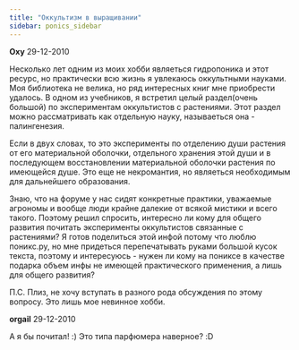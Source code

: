 ```yaml
---
title: "Оккультизм в выращивании"
sidebar: ponics_sidebar
---
```


**Oxy** 29-12-2010

Несколько лет одним из моих хобби являеться гидропоника и этот ресурс, но практически всю жизнь я увлекаюсь оккультными науками. Моя библиотека не велика, но ряд интересных книг мне приобрести удалось. В одном из учебников, я встретил целый раздел(очень большой) по экспериментам оккультистов с растениями. Этот раздел можно рассматривать как отдельную науку, называеться она - палингенезия. 

Если в двух словах, то это эксперименты по отделению души растения от его материальной оболочки, отдельного хранения этой души и в последующем восстановлении материальной оболочки растения по имеющейся душе. Это еще не некромантия, но являеться необходимым для дальнейшего образования. 

Знаю, что на форуме у нас сидят конкретные практики, уважаемые агрономы и вообще люди крайне далекие от всякой мистики и всего такого. Поэтому решил спросить, интересно ли кому для общего развития почитать эксперименты оккультистов связанные с растениями? Я готов поделиться этой инфой потому что люблю поникс.ру, но мне придеться перепечатывать руками большой кусок текста, поэтому и интересуюсь - нужен ли кому на пониксе в качестве подарка объем инфы не имеющей практического применения, а лишь для общего развития? 

П.С. Плиз, не хочу вступать в разного рода обсуждения по этому вопросу. Это лишь мое невинное хобби. 


**orgail** 29-12-2010

А я бы почитал! :) Это типа парфюмера наверное? :D


